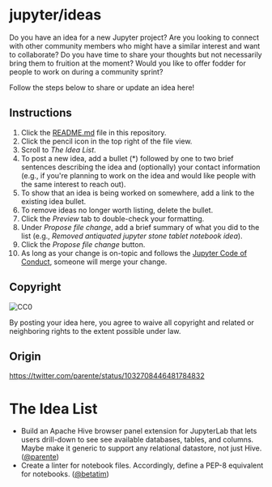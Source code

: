 # jupyter/ideas

Do you have an idea for a new Jupyter project? Are you looking to connect with other community members who might have a similar interest and want to collaborate? Do you have time to share your thoughts but not necessarily bring them to fruition at the moment? Would you like to offer fodder for people to work on during a community sprint?

Follow the steps below to share or update an idea here!

## Instructions

1. Click the [README.md](README.md) file in this repository.
2. Click the pencil icon in the top right of the file view.
3. Scroll to *The Idea List*.
4. To post a new idea, add a bullet (\*) followed by one to two brief sentences describing the idea and (optionally) your contact information (e.g., if you're planning to work on the idea and would like people with the same interest to reach out).
5. To show that an idea is being worked on somewhere, add a link to the existing idea bullet.
6. To remove ideas no longer worth listing, delete the bullet.
7. Click the *Preview* tab to double-check your formatting.
8. Under *Propose file change*, add a brief summary of what you did to the list (e.g., *Removed antiquated jupyter stone tablet notebook idea*).
9. Click the *Propose file change* button.
10. As long as your change is on-topic and follows the [Jupyter Code of Conduct](https://github.com/jupyter/governance/blob/master/conduct/code_of_conduct.md), someone will merge your change.

## Copyright

![CC0](https://licensebuttons.net/p/zero/1.0/88x31.png)

By posting your idea here, you agree to waive all copyright and related or neighboring rights to the extent possible under law.

## Origin

https://twitter.com/parente/status/1032708446481784832

# The Idea List

* Build an Apache Hive browser panel extension for JupyterLab that lets users drill-down to see see available databases, tables, and columns. Maybe make it generic to support any relational datastore, not just Hive. ([@parente](https://twitter.com/parente))
* Create a linter for notebook files. Accordingly, define a PEP-8 equivalent for notebooks. ([@betatim](https://twitter.com/betatim))
